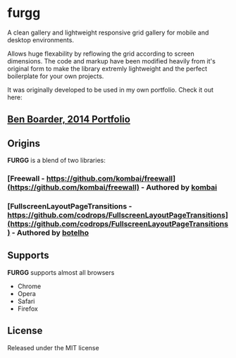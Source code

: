 furgg
=====

A clean gallery and lightweight responsive grid gallery for mobile and desktop environments.

Allows huge flexability by reflowing the grid according to screen dimensions.
The code and markup have been modified heavily from it's original form to make the library extremly lightweight and the perfect boilerplate for your own projects.

It was originally developed to be used in my own portfolio. Check it out here:
## [Ben Boarder, 2014 Portfolio](http://www.halffullstudio.com/folio)

## Origins
__FURGG__ is a blend of two libraries:

### [Freewall - https://github.com/kombai/freewall](https://github.com/kombai/freewall) - Authored by [kombai](https://github.com/kombai)

### [FullscreenLayoutPageTransitions - https://github.com/codrops/FullscreenLayoutPageTransitions](https://github.com/codrops/FullscreenLayoutPageTransitions) - Authored by [botelho](https://github.com/botelho)


## Supports
__FURGG__ supports almost all browsers
* Chrome
* Opera
* Safari
* Firefox

## License
Released under the MIT license
